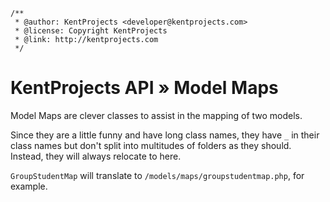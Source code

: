 ```
/**
 * @author: KentProjects <developer@kentprojects.com>
 * @license: Copyright KentProjects
 * @link: http://kentprojects.com
 */
```

# KentProjects API &raquo; Model Maps

Model Maps are clever classes to assist in the mapping of two models.

Since they are a little funny and have long class names, they have `_` in their class names but don't split into
multitudes of folders as they should. Instead, they will always relocate to here.

`GroupStudentMap` will translate to `/models/maps/groupstudentmap.php`, for example.